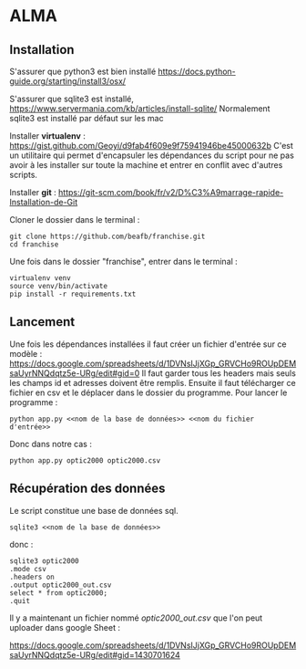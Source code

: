 # ALMA

## Installation

S'assurer que python3 est bien installé https://docs.python-guide.org/starting/install3/osx/

S'assurer que sqlite3 est installé, https://www.servermania.com/kb/articles/install-sqlite/
Normalement sqlite3 est installé par défaut sur les mac

Installer **virtualenv** : https://gist.github.com/Geoyi/d9fab4f609e9f75941946be45000632b
C'est un utilitaire qui permet d'encapsuler les dépendances du script pour ne pas avoir à les installer sur toute la machine et entrer en conflit avec d'autres scripts.

Installer **git** : https://git-scm.com/book/fr/v2/D%C3%A9marrage-rapide-Installation-de-Git

Cloner le dossier dans le terminal :

    git clone https://github.com/beafb/franchise.git
    cd franchise

Une fois dans le dossier "franchise", entrer dans le terminal :

    virtualenv venv
    source venv/bin/activate
    pip install -r requirements.txt


## Lancement

Une fois les dépendances installées il faut créer un fichier d'entrée sur ce modèle :
https://docs.google.com/spreadsheets/d/1DVNsIJjXGp_GRVCHo9ROUpDEMsaUyrNNQdqtz5e-URg/edit#gid=0
Il faut garder tous les headers mais seuls les champs id et adresses doivent être remplis.
Ensuite il faut télécharger ce fichier en csv et le déplacer dans le dossier du programme.
Pour lancer le programme :

    python app.py <<nom de la base de données>> <<nom du fichier d'entrée>>
Donc dans notre cas :

    python app.py optic2000 optic2000.csv

## Récupération des données

Le script constitue une base de données sql.

    sqlite3 <<nom de la base de données>>
donc :

    sqlite3 optic2000
    .mode csv
    .headers on
    .output optic2000_out.csv
    select * from optic2000;
    .quit

Il y a maintenant un fichier nommé *optic2000_out.csv* que l'on peut uploader dans google Sheet :

https://docs.google.com/spreadsheets/d/1DVNsIJjXGp_GRVCHo9ROUpDEMsaUyrNNQdqtz5e-URg/edit#gid=1430701624
